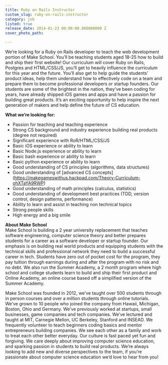 ```yaml
---
title: Ruby on Rails Instructor
custom_slug: ruby-on-rails-instructor
category: job
listed: true
release_date: 2014-01-23 00:00:00.000000000 Z
cover_photo_path: 

---
```

We’re looking for a Ruby on Rails developer to teach the web development portion of Make School. You’ll be teaching students aged 18-25 how to build and ship their first website! Our curriculum will cover Ruby on Rails, Postgres and HTML/CSS/JS, you’ll get to heavily influence the curriculum for this year and the future. You’ll also get to help guide the students' product ideas, help them understand how to effectively code on a team and prepare them to become professional developers or startup founders. Our students are some of the brightest in the nation, they’ve been coding for years, have already shipped iOS games and apps and have a passion for building great products. It’s an exciting opportunity to help inspire the next generation of makers and help define the future of CS education.

**What we’re looking for:**

- Passion for teaching and teaching experience
- Strong CS background and industry experience building real products (degree not required)
- Significant experience with RoR/HTML/CSS/JS
- Basic iOS experience or ability to learn
- Basic Node.js experience or ability to learn
- Basic bash experience or ability to learn
- Basic python experience or ability to learn
- Good understanding of CS principles (algorithms, data structures)
- Good understanding of [advanced CS concepts] (https://makegameswithus.hackpad.com/Theory-Curriculum-ohXTaYA9RWP)
- Good understanding of math principles (calculus, statistics)
- Good understanding of development best practices (TDD, version control, design patterns, performance)
- Ability to learn and assist in teaching non technical topics
- Strong people skills
- High energy and a big smile

**About Make School**<br> Make School is building a 2 year university replacement that teaches software engineering, computer science theory and better prepares students for a career as a software developer or startup founder. Our emphasis is on building real world products and equipping students with the technical skills and professional network they need to build a successful career in tech. Students have zero out of pocket cost for the program, they pay tuition through earnings during and after the program with no risk and no debt. We also run the Summer Academy, a 2 month program where high school and college students learn to build and ship their first product and Online Academy, an online course based off a simplified version of the Summer Academy.

Make School was founded in 2012, we’ve taught over 500 students through in person courses and over a million students through online tutorials. We’ve grown to 10 people who joined the company from Hawaii, Michigan, Boston, Ohio and Germany. We’ve previously worked at startups, small businesses, game companies and tech companies. We’ve lectured and taught at MIT, Carnegie Mellon, UC Berkeley, Stanford and INSEAD. We frequently volunteer to teach beginners coding basics and mentor entrepreneurs building companies. We see each other as a family and work to treat each other better everyday. Our culture is fast paced yet fun and forgiving. We care deeply about improving computer science education, and sparking passion in students to build real products. We’re always looking to add new and diverse perspectives to the team, if you’re passionate about computer science education we’d love to hear from you!